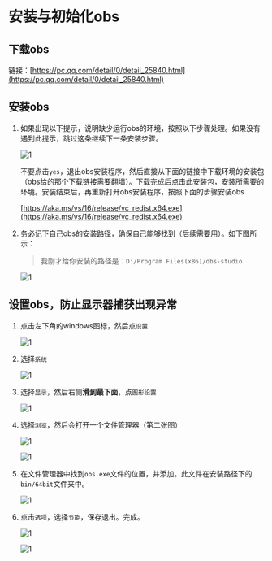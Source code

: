 # 安装与初始化obs

## 下载obs

链接：[https://pc.qq.com/detail/0/detail_25840.html](https://pc.qq.com/detail/0/detail_25840.html)

## 安装obs

1. 如果出现以下提示，说明缺少运行obs的环境，按照以下步骤处理。如果没有遇到此提示，跳过这条继续下一条安装步骤。

    ![1](https://myheap.coding.net/p/public-picture-bed-01/d/public-picture-bed-01/git/raw/master/2021-04-17-21-47-54.png)

    不要点击`yes`，退出obs安装程序，然后直接从下面的链接中下载环境的安装包（obs给的那个下载链接需要翻墙）。下载完成后点击此安装包，安装所需要的环境。安装结束后，再重新打开obs安装程序，按照下面的步骤安装obs

    [https://aka.ms/vs/16/release/vc_redist.x64.exe](https://aka.ms/vs/16/release/vc_redist.x64.exe)

2. 务必记下自己obs的安装路径，确保自己能够找到（后续需要用）。如下图所示：

    > 我刚才给你安装的路径是：`D:/Program Files(x86)/obs-studio`

    ![1](https://myheap.coding.net/p/public-picture-bed-01/d/public-picture-bed-01/git/raw/master/2021-04-17-22-16-50.png)

## 设置obs，防止显示器捕获出现异常

1. 点击左下角的windows图标，然后点`设置`

    ![1](https://myheap.coding.net/p/public-picture-bed-01/d/public-picture-bed-01/git/raw/master/2021-04-17-21-35-46.png)

2. 选择`系统`

    ![1](https://myheap.coding.net/p/public-picture-bed-01/d/public-picture-bed-01/git/raw/master/2021-04-17-21-36-56.png)

3. 选择`显示`，然后右侧**滑到最下面**，点`图形设置`

    ![1](https://myheap.coding.net/p/public-picture-bed-01/d/public-picture-bed-01/git/raw/master/2021-04-17-21-38-11.png)

4. 选择`浏览`，然后会打开一个文件管理器（第二张图）

    ![1](https://myheap.coding.net/p/public-picture-bed-01/d/public-picture-bed-01/git/raw/master/2021-04-17-21-39-38.png)

    ![1](https://myheap.coding.net/p/public-picture-bed-01/d/public-picture-bed-01/git/raw/master/2021-04-17-21-41-02.png)

5. 在文件管理器中找到`obs.exe`文件的位置，并添加。此文件在安装路径下的`bin/64bit`文件夹中。

    ![1](https://myheap.coding.net/p/public-picture-bed-01/d/public-picture-bed-01/git/raw/master/2021-04-17-22-23-45.png)

6. 点击`选项`，选择`节能`，保存退出。完成。

    ![1](https://myheap.coding.net/p/public-picture-bed-01/d/public-picture-bed-01/git/raw/master/2021-04-17-22-25-04.png)

    ![1](https://myheap.coding.net/p/public-picture-bed-01/d/public-picture-bed-01/git/raw/master/2021-04-17-22-26-17.png)
